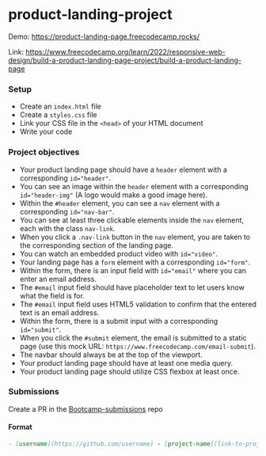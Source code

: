 # product-landing-project

Demo: https://product-landing-page.freecodecamp.rocks/

Link: https://www.freecodecamp.org/learn/2022/responsive-web-design/build-a-product-landing-page-project/build-a-product-landing-page

### Setup

- Create an `index.html` file
- Create a `styles.css` file
- Link your CSS file in the `<head>` of your HTML document
- Write your code

### Project objectives

- Your product landing page should have a `header` element with a corresponding `id="header"`.
- You can see an image within the `header` element with a corresponding `id="header-img"` (A logo would make a good image here).
- Within the `#header` element, you can see a `nav` element with a corresponding `id="nav-bar"`.
- You can see at least three clickable elements inside the `nav` element, each with the class `nav-link`.
- When you click a `.nav-link` button in the `nav` element, you are taken to the corresponding section of the landing page.
- You can watch an embedded product video with `id="video"`.
- Your landing page has a `form` element with a corresponding `id="form"`.
- Within the form, there is an input field with `id="email"` where you can enter an email address.
- The `#email` input field should have placeholder text to let users know what the field is for.
- The `#email` input field uses HTML5 validation to confirm that the entered text is an email address.
- Within the form, there is a submit input with a corresponding `id="submit"`.
- When you click the `#submit` element, the email is submitted to a static page (use this mock URL: `https://www.freecodecamp.com/email-submit`).
- The navbar should always be at the top of the viewport.
- Your product landing page should have at least one media query.
- Your product landing page should utilize CSS flexbox at least once.

### Submissions

Create a PR in the [Bootcamp-submissions](https://github.com/codeskills-dev/bootcamp-submissions) repo

#### Format

```md
- [username](https://github.com/username) - [project-name](link-to-project-branch)
```
